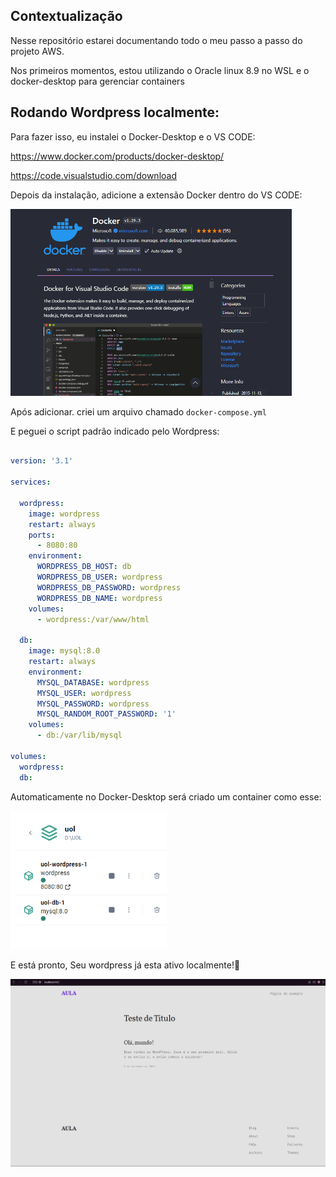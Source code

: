 ## Contextualização

Nesse repositório estarei documentando todo o meu passo a passo do projeto AWS.

Nos primeiros momentos, estou utilizando o Oracle linux 8.9 no WSL e o docker-desktop para gerenciar containers 
## Rodando Wordpress localmente:

Para fazer isso, eu instalei o Docker-Desktop e o VS CODE:

https://www.docker.com/products/docker-desktop/

https://code.visualstudio.com/download

Depois da instalação, adicione a extensão Docker dentro do VS CODE:
<p float="left">

 <img src="https://github.com/yebisu22/Atividade-Docker-Compass/blob/dcaeb550af63c017c38e4cae1248cb67a76df62a/IMG/Docker%20VS" width="450" />
</p>

Após adicionar. criei um arquivo chamado 
```docker-compose.yml```

E peguei o script padrão indicado pelo Wordpress:
```yml

version: '3.1'

services:

  wordpress:
    image: wordpress
    restart: always
    ports:
      - 8080:80
    environment:
      WORDPRESS_DB_HOST: db
      WORDPRESS_DB_USER: wordpress
      WORDPRESS_DB_PASSWORD: wordpress
      WORDPRESS_DB_NAME: wordpress
    volumes:
      - wordpress:/var/www/html

  db:
    image: mysql:8.0
    restart: always
    environment:
      MYSQL_DATABASE: wordpress
      MYSQL_USER: wordpress
      MYSQL_PASSWORD: wordpress
      MYSQL_RANDOM_ROOT_PASSWORD: '1'
    volumes:
      - db:/var/lib/mysql

volumes:
  wordpress:
  db:


```

Automaticamente no Docker-Desktop será criado um container como esse:
<p float="left">

 <img src="https://github.com/yebisu22/Atividade-Docker-Compass/blob/d74b5c5da291fdd9d7de2c0ff5c9074b2c7e4132/IMG/Exemplo%20Container" width="250" />
</p>

E está pronto, Seu wordpress já esta ativo localmente!🙂

<p float="left">

 <img src="https://github.com/yebisu22/Atividade-Docker-Compass/blob/5815bec98b66db91ecc3c6c50c0546360b9d281c/IMG/Wordpress%20Exemplo" width="550" />
</p>

